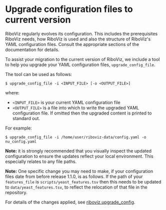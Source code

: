# Upgrade configuration files to current version

RiboViz regularly evolves its configuration. This includes the prerequisites RiboViz needs, how RiboViz is used and also the structure of RiboViz's YAML configuration files. Consult the appropriate sections of the documentation for details.

To assist your migration to the current version of RiboViz, we include a tool to help you upgrade your YAML configuration files, `upgrade_config_file`.

The tool can be used as follows:

```console
$ upgrade_config_file -i <INPUT_FILE> [-o <OUTPUT_FILE>]
```

where:

* `<INPUT_FILE>` is your current YAML configuration file
* `<OUTPUT_FILE>` is a file into which to write the upgraded YAML configuration file. If omitted then the upgraded content is printed to standard out.

For example:

```console
$ upgrade_config_file -i /home/user/riboviz-data/config.yaml -o nu_config.yaml 
```

**Note:** it is strongly recommended that you visually inspect the updated configuration to ensure the updates reflect your local environment. This especially relates to any file paths.

**Note:** One specific change you may need to make, if your configuration files date from before release 1.1.0, is as follows. If the path of your `features_file` is `scripts/yeast_features.tsv` then this needs to be updated to `data/yeast_features.tsv`, to reflect the relocation of that file in the repository.

For details of the changes applied, see [riboviz.upgrade_config](../../riboviz/upgrade_config.py).
